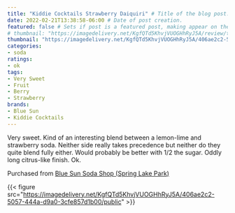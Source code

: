 ```yaml
---
title: "Kiddie Cocktails Strawberry Daiquiri" # Title of the blog post.
date: 2022-02-21T13:38:58-06:00 # Date of post creation.
featured: false # Sets if post is a featured post, making appear on the home page side bar.
# thumbnail: "https://imagedelivery.net/KgfQTd5KhvjVUOGHhRyJ5A/review/thumbs/kiddie-cocktail-strawberry-daiquiri.jpg" # Sets thumbnail image appearing inside card on homepage.
thumbnail: "https://imagedelivery.net/KgfQTd5KhvjVUOGHhRyJ5A/406ae2c2-5057-444a-d9a0-3cfe857d1b00/thumb"
categories:
- soda
ratings:
- ok
tags:
- Very Sweet
- Fruit
- Berry
- Strawberry
brands:
- Blue Sun
- Kiddie Cocktails
---
```


Very sweet. Kind of an interesting blend between a lemon-lime and strawberry soda. Neither side really takes precedence but neither do they quite blend fully either. Would probably be better with 1/2 the sugar. Oddly long citrus-like finish. Ok.

Purchased from [Blue Sun Soda Shop (Spring Lake Park)](https://bluesunsodashop.com/)

{{< figure src="https://imagedelivery.net/KgfQTd5KhvjVUOGHhRyJ5A/406ae2c2-5057-444a-d9a0-3cfe857d1b00/public" >}}
